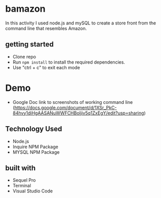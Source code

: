 # bamazon
In this activity I used node.js and mySQL to create a store front from the command line that resembles Amazon.

## getting started
* Clone repo
* Run `npm install` to install the required dependencies.
* Use "ctrl + c" to exit each mode

# Demo
* Google Doc link to screenshots of working command line (https://docs.google.com/document/d/1XSr_PkC-84hvy1diHgAASANuWWFCHBoIjiv5q1ZxEgY/edit?usp=sharing)

## Technology Used
* Node.js
* Inquire NPM Package
* MYSQL NPM Package

## built with
* Sequel Pro
* Terminal
* Visual Studio Code
